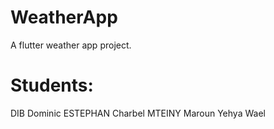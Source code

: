 # WeatherApp
A flutter weather app project.

# Students:
DIB Dominic
ESTEPHAN Charbel
MTEINY Maroun
Yehya Wael
